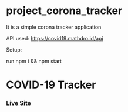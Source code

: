 # project_corona_tracker
It is a simple  corona tracker application


API used: https://covid19.mathdro.id/api

Setup:

run npm i && npm start

# COVID-19 Tracker

### [Live Site](https://covid19statswebsite.netlify.com/)
